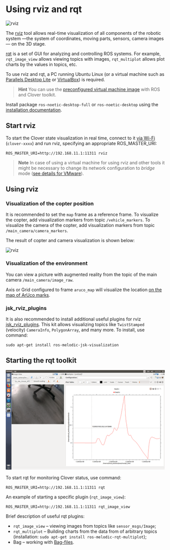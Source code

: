 Using rviz and rqt
===

![rviz](../assets/rviz.png)

The [rviz](http://wiki.ros.org/rviz) tool allows real-time visualization of all components of the robotic system —the system of coordinates, moving parts, sensors, camera images — on the 3D stage.

[rqt](http://wiki.ros.org/rqt) is a set of GUI for analyzing and controlling ROS systems. For example, `rqt_image_view` allows viewing topics with images, `rqt_multiplot` allows plot charts by the values in topics, etc.

To use rviz and rqt, a PC running Ubuntu Linux (or a virtual machine such as [Parallels Desktop Lite](https://itunes.apple.com/ru/app/parallels-desktop-lite/id1085114709?mt=12) or [VirtualBox](https://www.virtualbox.org)) is required.

> **Hint** You can use the [preconfigured virtual machine image](simulation_vm.md) with ROS and Clover toolkit.

Install package `ros-noetic-desktop-full` or `ros-noetic-desktop` using the [installation documentation](http://wiki.ros.org/noetic/Installation/Ubuntu).

Start rviz
---

To start the Clover state visualization in real time, connect to it [via Wi-Fi](wifi.md) (`clover-xxxx`) and run rviz, specifying an appropriate ROS_MASTER_URI:

```(bash)
ROS_MASTER_URI=http://192.168.11.1:11311 rviz
```

> **Note** In case of using a virtual machine for using rviz and other tools it might be necessary to change its network configuration to *bridge* mode ([see details for VMware](https://docs.vmware.com/en/VMware-Workstation-Player-for-Windows/16.0/com.vmware.player.win.using.doc/GUID-826323AD-D014-475D-8909-DFA73B5A3A57.html)).

Using rviz
---

### Visualization of the copter position

It is recommended to set the `map` frame as a reference frame. To visualize the copter, add visualization markers from topic `/vehicle_markers`. To visualize the camera of the copter, add visualization markers from topic `/main_camera/camera_markers`.

The result of copter and camera visualization is shown below:

![rviz](../assets/copter_visualization.png)

### Visualization of the environment

You can view a picture with augmented reality from the topic of the main camera `/main_camera/image_raw`.

Axis or Grid configured to frame `aruco_map` will visualize the location [on the map of ArUco marks](aruco.md).

### jsk_rviz_plugins

It is also recommended to install additional useful plugins for rviz [jsk_rviz_plugins](https://jsk-visualization.readthedocs.io/en/latest/jsk_rviz_plugins/index.html). This kit allows visualizing topics like `TwistStamped` (velocity) `CameraInfo`, `PolygonArray`, and many more. To install, use command:

```(bash)
sudo apt-get install ros-melodic-jsk-visualization
```

Starting the rqt toolkit
---

![rqt](../assets/rqt.png)

To start rqt for monitoring Clover status, use command:

```(bash)
ROS_MASTER_URI=http://192.168.11.1:11311 rqt
```

An example of starting a specific plugin (`rqt_image_view`):

```(bash)
ROS_MASTER_URI=http://192.168.11.1:11311 rqt_image_view
```

Brief description of useful rqt plugins:

* `rqt_image_view` – viewing images from topics like `sensor_msgs/Image`;
* `rqt_multiplot` – Building charts from the data from of arbitrary topics (installation: `sudo apt-get install ros-melodic-rqt-multiplot`);
* Bag – working with [Bag-files](http://wiki.ros.org/rosbag).
